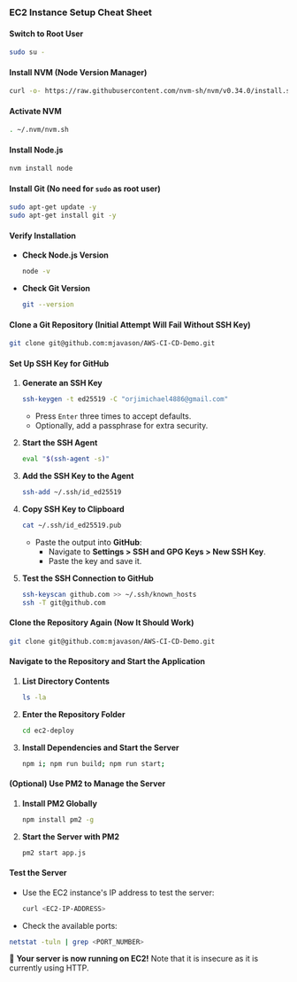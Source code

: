 ### EC2 Instance Setup Cheat Sheet

#### Switch to Root User

```bash
sudo su -
```

#### Install NVM (Node Version Manager)

```bash
curl -o- https://raw.githubusercontent.com/nvm-sh/nvm/v0.34.0/install.sh | bash
```

#### Activate NVM

```bash
. ~/.nvm/nvm.sh
```

#### Install Node.js

```bash
nvm install node
```

#### Install Git (No need for `sudo` as root user)

```bash
sudo apt-get update -y
sudo apt-get install git -y
```

#### Verify Installation

- **Check Node.js Version**
  ```bash
  node -v
  ```
- **Check Git Version**
  ```bash
  git --version
  ```

#### Clone a Git Repository (Initial Attempt Will Fail Without SSH Key)

```bash
git clone git@github.com:mjavason/AWS-CI-CD-Demo.git
```

#### Set Up SSH Key for GitHub

1. **Generate an SSH Key**

   ```bash
   ssh-keygen -t ed25519 -C "orjimichael4886@gmail.com"
   ```

   - Press `Enter` three times to accept defaults.
   - Optionally, add a passphrase for extra security.

2. **Start the SSH Agent**

   ```bash
   eval "$(ssh-agent -s)"
   ```

3. **Add the SSH Key to the Agent**

   ```bash
   ssh-add ~/.ssh/id_ed25519
   ```

4. **Copy SSH Key to Clipboard**

   ```bash
   cat ~/.ssh/id_ed25519.pub
   ```

   - Paste the output into **GitHub**:
     - Navigate to **Settings > SSH and GPG Keys > New SSH Key**.
     - Paste the key and save it.

5. **Test the SSH Connection to GitHub**
   ```bash
   ssh-keyscan github.com >> ~/.ssh/known_hosts
   ssh -T git@github.com
   ```

#### Clone the Repository Again (Now It Should Work)

```bash
git clone git@github.com:mjavason/AWS-CI-CD-Demo.git
```

#### Navigate to the Repository and Start the Application

1. **List Directory Contents**

   ```bash
   ls -la
   ```

2. **Enter the Repository Folder**

   ```bash
   cd ec2-deploy
   ```

3. **Install Dependencies and Start the Server**
   ```bash
   npm i; npm run build; npm run start;
   ```

#### (Optional) Use PM2 to Manage the Server

1. **Install PM2 Globally**

   ```bash
   npm install pm2 -g
   ```

2. **Start the Server with PM2**
   ```bash
   pm2 start app.js
   ```

#### Test the Server

- Use the EC2 instance's IP address to test the server:

  ```bash
  curl <EC2-IP-ADDRESS>
  ```

- Check the available ports:

```bash
netstat -tuln | grep <PORT_NUMBER>
```

🎉 **Your server is now running on EC2!** Note that it is insecure as it is currently using HTTP.
